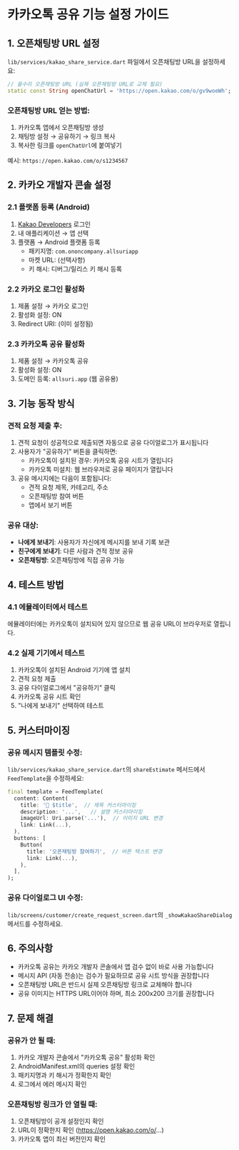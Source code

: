 # 카카오톡 공유 기능 설정 가이드

## 1. 오픈채팅방 URL 설정

`lib/services/kakao_share_service.dart` 파일에서 오픈채팅방 URL을 설정하세요:

```dart
// 올수리 오픈채팅방 URL (실제 오픈채팅방 URL로 교체 필요)
static const String openChatUrl = 'https://open.kakao.com/o/gv9woeWh';
```

### 오픈채팅방 URL 얻는 방법:
1. 카카오톡 앱에서 오픈채팅방 생성
2. 채팅방 설정 → 공유하기 → 링크 복사
3. 복사한 링크를 `openChatUrl`에 붙여넣기

예시: `https://open.kakao.com/o/s1234567`

## 2. 카카오 개발자 콘솔 설정

### 2.1 플랫폼 등록 (Android)
1. [Kakao Developers](https://developers.kakao.com/) 로그인
2. 내 애플리케이션 → 앱 선택
3. 플랫폼 → Android 플랫폼 등록
   - 패키지명: `com.ononcompany.allsuriapp`
   - 마켓 URL: (선택사항)
   - 키 해시: 디버그/릴리스 키 해시 등록

### 2.2 카카오 로그인 활성화
1. 제품 설정 → 카카오 로그인
2. 활성화 설정: ON
3. Redirect URI: (이미 설정됨)

### 2.3 카카오톡 공유 활성화
1. 제품 설정 → 카카오톡 공유
2. 활성화 설정: ON
3. 도메인 등록: `allsuri.app` (웹 공유용)

## 3. 기능 동작 방식

### 견적 요청 제출 후:
1. 견적 요청이 성공적으로 제출되면 자동으로 공유 다이얼로그가 표시됩니다
2. 사용자가 "공유하기" 버튼을 클릭하면:
   - 카카오톡이 설치된 경우: 카카오톡 공유 시트가 열립니다
   - 카카오톡 미설치: 웹 브라우저로 공유 페이지가 열립니다
3. 공유 메시지에는 다음이 포함됩니다:
   - 견적 요청 제목, 카테고리, 주소
   - 오픈채팅방 참여 버튼
   - 앱에서 보기 버튼

### 공유 대상:
- **나에게 보내기**: 사용자가 자신에게 메시지를 보내 기록 보관
- **친구에게 보내기**: 다른 사람과 견적 정보 공유
- **오픈채팅방**: 오픈채팅방에 직접 공유 가능

## 4. 테스트 방법

### 4.1 에뮬레이터에서 테스트
에뮬레이터에는 카카오톡이 설치되어 있지 않으므로 웹 공유 URL이 브라우저로 열립니다.

### 4.2 실제 기기에서 테스트
1. 카카오톡이 설치된 Android 기기에 앱 설치
2. 견적 요청 제출
3. 공유 다이얼로그에서 "공유하기" 클릭
4. 카카오톡 공유 시트 확인
5. "나에게 보내기" 선택하여 테스트

## 5. 커스터마이징

### 공유 메시지 템플릿 수정:
`lib/services/kakao_share_service.dart`의 `shareEstimate` 메서드에서 `FeedTemplate`을 수정하세요:

```dart
final template = FeedTemplate(
  content: Content(
    title: '🔧 $title',  // 제목 커스터마이징
    description: '...',   // 설명 커스터마이징
    imageUrl: Uri.parse('...'),  // 이미지 URL 변경
    link: Link(...),
  ),
  buttons: [
    Button(
      title: '오픈채팅방 참여하기',  // 버튼 텍스트 변경
      link: Link(...),
    ),
  ],
);
```

### 공유 다이얼로그 UI 수정:
`lib/screens/customer/create_request_screen.dart`의 `_showKakaoShareDialog` 메서드를 수정하세요.

## 6. 주의사항

- 카카오톡 공유는 카카오 개발자 콘솔에서 앱 검수 없이 바로 사용 가능합니다
- 메시지 API (자동 전송)는 검수가 필요하므로 공유 시트 방식을 권장합니다
- 오픈채팅방 URL은 반드시 실제 오픈채팅방 링크로 교체해야 합니다
- 공유 이미지는 HTTPS URL이어야 하며, 최소 200x200 크기를 권장합니다

## 7. 문제 해결

### 공유가 안 될 때:
1. 카카오 개발자 콘솔에서 "카카오톡 공유" 활성화 확인
2. AndroidManifest.xml의 queries 설정 확인
3. 패키지명과 키 해시가 정확한지 확인
4. 로그에서 에러 메시지 확인

### 오픈채팅방 링크가 안 열릴 때:
1. 오픈채팅방이 공개 설정인지 확인
2. URL이 정확한지 확인 (https://open.kakao.com/o/...)
3. 카카오톡 앱이 최신 버전인지 확인

